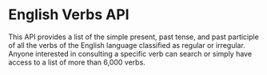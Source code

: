 # English Verbs API

This API provides a list of the simple present, past tense, and past participle of all the verbs of the English language classified as regular or irregular. Anyone interested in consulting a specific verb can search or simply have access to a list of more than 6,000 verbs.